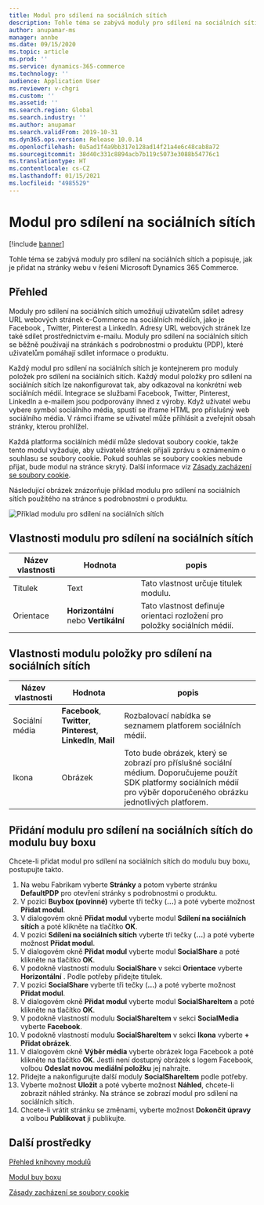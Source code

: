 ```yaml
---
title: Modul pro sdílení na sociálních sítích
description: Tohle téma se zabývá moduly pro sdílení na sociálních sítích a popisuje, jak je přidat na stránky webu v řešení Microsoft Dynamics 365 Commerce.
author: anupamar-ms
manager: annbe
ms.date: 09/15/2020
ms.topic: article
ms.prod: ''
ms.service: dynamics-365-commerce
ms.technology: ''
audience: Application User
ms.reviewer: v-chgri
ms.custom: ''
ms.assetid: ''
ms.search.region: Global
ms.search.industry: ''
ms.author: anupamar
ms.search.validFrom: 2019-10-31
ms.dyn365.ops.version: Release 10.0.14
ms.openlocfilehash: 0a5ad1f4a9bb317e128ad14f21a4e6c48cab8a72
ms.sourcegitcommit: 38d40c331c8894acb7b119c5073e3088b54776c1
ms.translationtype: HT
ms.contentlocale: cs-CZ
ms.lasthandoff: 01/15/2021
ms.locfileid: "4985529"
---
```

# <a name="social-share-module"></a>Modul pro sdílení na sociálních sítích

[!include [banner](includes/banner.md)]

Tohle téma se zabývá moduly pro sdílení na sociálních sítích a popisuje, jak je přidat na stránky webu v řešení Microsoft Dynamics 365 Commerce.

## <a name="overview"></a>Přehled

Moduly pro sdílení na sociálních sítích umožňují uživatelům sdílet adresy URL webových stránek e-Commerce na sociálních médiích, jako je Facebook , Twitter, Pinterest a LinkedIn. Adresy URL webových stránek lze také sdílet prostřednictvím e-mailu. Moduly pro sdílení na sociálních sítích se běžně používají na stránkách s podrobnostmi o produktu (PDP), které uživatelům pomáhají sdílet informace o produktu.

Každý modul pro sdílení na sociálních sítích je kontejnerem pro moduly položek pro sdílení na sociálních sítích. Každý modul položky pro sdílení na sociálních sítích lze nakonfigurovat tak, aby odkazoval na konkrétní web sociálních médií. Integrace se službami Facebook, Twitter, Pinterest, LinkedIn a e-mailem jsou podporovány ihned z výroby. Když uživatel webu vybere symbol sociálního média, spustí se iframe HTML pro příslušný web sociálního média. V rámci iframe se uživatel může přihlásit a zveřejnit obsah stránky, kterou prohlížel.

Každá platforma sociálních médií může sledovat soubory cookie, takže tento modul vyžaduje, aby uživatelé stránek přijali zprávu s oznámením o souhlasu se soubory cookie. Pokud souhlas se soubory cookies nebude přijat, bude modul na stránce skrytý. Další informace viz [Zásady zacházení se soubory cookie](cookie-compliance.md).

Následující obrázek znázorňuje příklad modulu pro sdílení na sociálních sítích použitého na stránce s podrobnostmi o produktu.

![Příklad modulu pro sdílení na sociálních sítích](./media/ecommerce-socialshare.png)

## <a name="social-share-module-properties"></a>Vlastnosti modulu pro sdílení na sociálních sítích

| Název vlastnosti             | Hodnota                 | popis |
|---------------------------|-----------------------|-------------|
| Titulek                  | Text | Tato vlastnost určuje titulek modulu. |
| Orientace | **Horizontální** nebo **Vertikální**  | Tato vlastnost definuje orientaci rozložení pro položky sociálních médií. |

## <a name="social-share-item-module-properties"></a>Vlastnosti modulu položky pro sdílení na sociálních sítích
| Název vlastnosti             | Hodnota                 | popis |
|---------------------------|-----------------------|-------------|
| Sociální média              | **Facebook**, **Twitter**, **Pinterest**, **LinkedIn**, **Mail** | Rozbalovací nabídka se seznamem platforem sociálních médií. |
| Ikona |Obrázek    | Toto bude obrázek, který se zobrazí pro příslušné sociální médium. Doporučujeme použít SDK platformy sociálních médií pro výběr doporučeného obrázku jednotlivých platforem. |

## <a name="add-a-social-share-module-to-a-buy-box-module"></a>Přidání modulu pro sdílení na sociálních sítích do modulu buy boxu

Chcete-li přidat modul pro sdílení na sociálních sítích do modulu buy boxu, postupujte takto.

1. Na webu Fabrikam vyberte **Stránky** a potom vyberte stránku **DefaultPDP** pro otevření stránky s podrobnostmi o produktu. 
1. V pozici **Buybox (povinné)** vyberte tři tečky (**...**) a poté vyberte možnost **Přidat modul**.
1. V dialogovém okně **Přidat modul** vyberte modul **Sdílení na sociálních sítích** a poté klikněte na tlačítko **OK**.
1. V pozici **Sdílení na sociálních sítích** vyberte tři tečky (**...**) a poté vyberte možnost **Přidat modul**.
1. V dialogovém okně **Přidat modul** vyberte modul **SocialShare** a poté klikněte na tlačítko **OK**.
1. V podokně vlastností modulu **SocialShare** v sekci **Orientace** vyberte **Horizontální** . Podle potřeby přidejte titulek.
1. V pozici **SocialShare** vyberte tři tečky (**...**) a poté vyberte možnost **Přidat modul**.
1. V dialogovém okně **Přidat modul** vyberte modul **SocialShareItem** a poté klikněte na tlačítko **OK**.
1. V podokně vlastností modulu **SocialShareItem** v sekci **SocialMedia** vyberte **Facebook**.
1. V podokně vlastností modulu **SocialShareItem** v sekci **Ikona** vyberte **+ Přidat obrázek**.
1. V dialogovém okně **Výběr média** vyberte obrázek loga Facebook a poté klikněte na tlačítko **OK**. Jestli není dostupný obrázek s logem Facebook, volbou **Odeslat novou mediální položku** jej nahrajte.
1. Přidejte a nakonfigurujte další moduly **SocialShareItem** podle potřeby.
1. Vyberte možnost **Uložit** a poté vyberte možnost **Náhled**, chcete-li zobrazit náhled stránky. Na stránce se zobrazí modul pro sdílení na sociálních sítích.
1. Chcete-li vrátit stránku se změnami, vyberte možnost **Dokončit úpravy** a volbou **Publikovat** ji publikujte.

## <a name="additional-resources"></a>Další prostředky

[Přehled knihovny modulů](starter-kit-overview.md)

[Modul buy boxu](add-buy-box.md)

[Zásady zacházení se soubory cookie](cookie-compliance.md)
